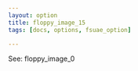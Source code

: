```yaml
---
layout: option
title: floppy_image_15
tags: [docs, options, fsuae_option]

---
```


See: floppy_image_0

